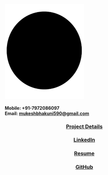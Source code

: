 ---
---

<img align="center" src="images/plain_black.jpg?raw=true" width="250px" height="300px"/>


#### Mobile: +91-7972086097 <br> Email:  mukeshbhakuni590@gmail.com

### <p style="text-align: center">[Project Details](https://docs.google.com/spreadsheets/d/1NY9zeFzRnt82lh-C0JcRfNSrIoQ9VASVA8fHoBmVrWQ/edit?usp=sharing)

### <p style="text-align: center;">[LinkedIn](https://www.linkedin.com/in/mukesh-bhakuni-3ba486135)

### <p style="text-align: center;">[Resume](https://drive.google.com/file/d/1_dacMvHWtHIAcdyHBDCOd61EIx4u2vDL/view?usp=sharing)

### <p style="text-align: center;">[GitHub](https://github.com/mukeshbhakuni)








